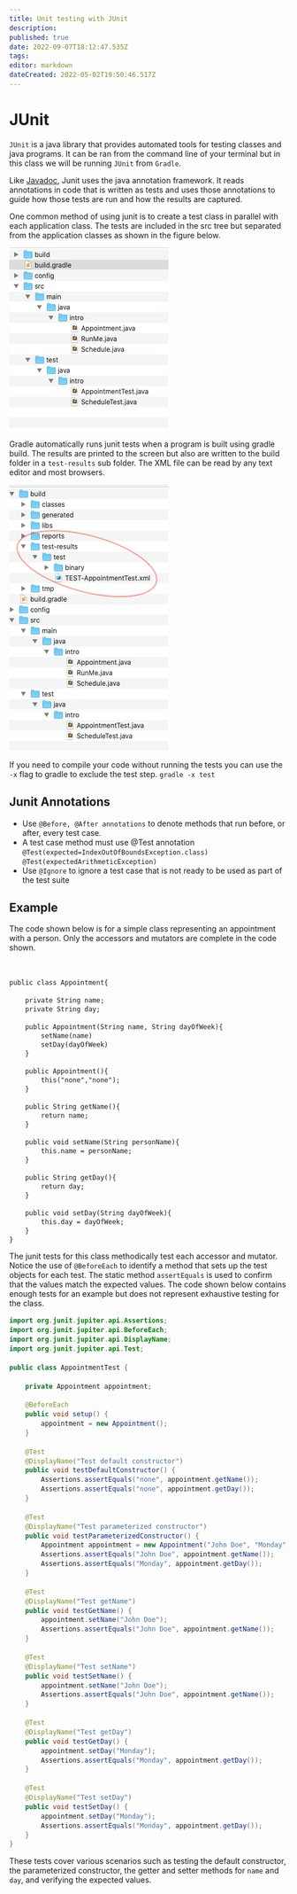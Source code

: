 ```yaml
---
title: Unit testing with JUnit
description: 
published: true
date: 2022-09-07T18:12:47.535Z
tags: 
editor: markdown
dateCreated: 2022-05-02T19:50:46.517Z
---
```


# JUnit

`JUnit` is a java library that provides automated tools for testing classes and java programs. It can be ran from the command line of your terminal but in this class we will be running `JUnit` from `Gradle`.

Like [Javadoc](/tools/javadocs), Junit uses the java annotation framework.  It reads annotations in code that is written as tests and uses those annotations to guide how those tests are run and how the results are captured.

One common method of using junit is to create a test class in parallel with each application class. The tests are included in the src tree but separated from the application classes as shown in the figure below.

![Standard gradle file/folder hierarchy shown with the src folder expanded. The src folder has two subfolders, main and test.   Those two subfolders have identical internal folder structures](/images/testingfiles.png)
  
Gradle automatically runs junit tests when a program is built using gradle build.   The results are printed to the screen but also are written to the build folder in a `test-results` sub folder.   The XML file can be read by any text editor and most browsers.  

![Standard gradle file/folder hierarchy shown with the build folder expanded. The test-results subfolder is circled to highlight where to look for junit test results.](/images/testresultsjunit.png)

If you need to compile your code without running the tests you can use the `-x` flag to gradle to exclude the test step.  `gradle -x test`


## Junit Annotations

  - Use `@Before, @After annotations` to denote methods that run before, or after, every test case. 
- A test case method must use @Test annotation
  `@Test(expected=IndexOutOfBoundsException.class)`
  `@Test(expectedArithmeticException)`
- Use `@Ignore` to ignore a test case that is not ready to be used as part of the test suite

  
## Example
The code shown below is for a simple class representing an appointment with a person.  Only the accessors and mutators are complete in the code shown.

```


public class Appointment{

	private String name;
	private String day;
	
	public Appointment(String name, String dayOfWeek){	
		setName(name)
		setDay(dayOfWeek)
	}
	
	public Appointment(){
		this("none","none");
	}
	
	public String getName(){
		return name;
	}
	
	public void setName(String personName){
		this.name = personName;
	}
	
	public String getDay(){
		return day;
	}
	
	public void setDay(String dayOfWeek){
		this.day = dayOfWeek;
	}
}
```
The junit tests for this class methodically test each accessor and mutator.  Notice the use of `@BeforeEach` to identify a method that sets up the test objects for each test. The static method `assertEquals` is used to confirm that the values match the expected values.  The code shown below contains enough tests  for an example but does not represent exhaustive testing for the class.



```java
import org.junit.jupiter.api.Assertions;
import org.junit.jupiter.api.BeforeEach;
import org.junit.jupiter.api.DisplayName;
import org.junit.jupiter.api.Test;

public class AppointmentTest {

    private Appointment appointment;

    @BeforeEach
    public void setup() {
        appointment = new Appointment();
    }

    @Test
    @DisplayName("Test default constructor")
    public void testDefaultConstructor() {
        Assertions.assertEquals("none", appointment.getName());
        Assertions.assertEquals("none", appointment.getDay());
    }

    @Test
    @DisplayName("Test parameterized constructor")
    public void testParameterizedConstructor() {
        Appointment appointment = new Appointment("John Doe", "Monday");
        Assertions.assertEquals("John Doe", appointment.getName());
        Assertions.assertEquals("Monday", appointment.getDay());
    }

    @Test
    @DisplayName("Test getName")
    public void testGetName() {
        appointment.setName("John Doe");
        Assertions.assertEquals("John Doe", appointment.getName());
    }

    @Test
    @DisplayName("Test setName")
    public void testSetName() {
        appointment.setName("John Doe");
        Assertions.assertEquals("John Doe", appointment.getName());
    }

    @Test
    @DisplayName("Test getDay")
    public void testGetDay() {
        appointment.setDay("Monday");
        Assertions.assertEquals("Monday", appointment.getDay());
    }

    @Test
    @DisplayName("Test setDay")
    public void testSetDay() {
        appointment.setDay("Monday");
        Assertions.assertEquals("Monday", appointment.getDay());
    }
}
```

These tests cover various scenarios such as testing the default constructor, the parameterized constructor, the getter and setter methods for `name` and `day`, and verifying the expected values.


